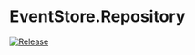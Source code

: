 # EventStore.Repository

[![Release](https://github.com/stoepa/EventStore-Repository/actions/workflows/release.yml/badge.svg)](https://github.com/stoepa/EventStore-Repository/actions/workflows/release.yml)